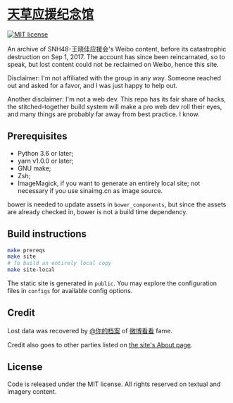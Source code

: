 # [天草应援纪念馆](http://www.sky-grass.com)

[![MIT license](https://img.shields.io/badge/license-MIT-blue.svg?maxAge=2592000)](COPYING)

An archive of SNH48-王晓佳应援会's Weibo content, before its catastrophic destruction on Sep 1, 2017. The account has since been reincarnated, so to speak, but lost content could not be reclaimed on Weibo, hence this site.

Disclaimer: I'm not affiliated with the group in any way. Someone reached out and asked for a favor, and I was just happy to help out.

Another disclaimer: I'm not a web dev. This repo has its fair share of hacks, the stitched-together build system will make a pro web dev roll their eyes, and many things are probably far away from best practice. I know.

## Prerequisites

- Python 3.6 or later;
- yarn v1.0.0 or later;
- GNU make;
- Zsh;
- ImageMagick, if you want to generate an entirely local site; not necessary if you use sinaimg.cn as image source.

bower is needed to update assets in `bower_components`, but since the assets are already checked in, bower is not a build time dependency.

## Build instructions

```sh
make prereqs
make site
# To build an entirely local copy
make site-local
```

The static site is generated in `public`. You may explore the configuration files in `configs` for available config options.

## Credit

Lost data was recovered by [@你的档案](http://weibo.com/hecaitou001) of [微博看看](http://weibo.wbdacdn.com/e) fame.

Credit also goes to other parties listed on [the site's About page](http://sky-grass.com/about).

## License

Code is released under the MIT license. All rights reserved on textual and imagery content.
